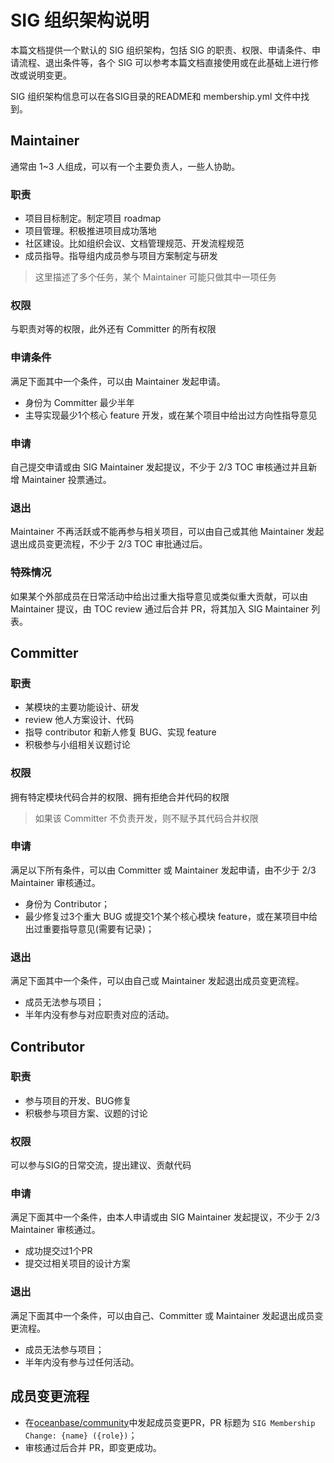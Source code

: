 # SIG 组织架构说明

本篇文档提供一个默认的 SIG 组织架构，包括 SIG 的职责、权限、申请条件、申请流程、退出条件等，各个 SIG 可以参考本篇文档直接使用或在此基础上进行修改或说明变更。

SIG 组织架构信息可以在各SIG目录的README和 membership.yml 文件中找到。

## Maintainer

通常由 1~3 人组成，可以有一个主要负责人，一些人协助。

### 职责

- 项目目标制定。制定项目 roadmap
- 项目管理。积极推进项目成功落地
- 社区建设。比如组织会议、文档管理规范、开发流程规范
- 成员指导。指导组内成员参与项目方案制定与研发

> 这里描述了多个任务，某个 Maintainer 可能只做其中一项任务


### 权限

与职责对等的权限，此外还有 Committer 的所有权限

### 申请条件
满足下面其中一个条件，可以由 Maintainer 发起申请。

- 身份为 Committer 最少半年
- 主导实现最少1个核心 feature 开发，或在某个项目中给出过方向性指导意见

### 申请

自己提交申请或由 SIG Maintainer 发起提议，不少于 2/3 TOC 审核通过并且新增 Maintainer 投票通过。

### 退出

Maintainer 不再活跃或不能再参与相关项目，可以由自己或其他 Maintainer 发起退出成员变更流程，不少于 2/3 TOC 审批通过后。

### 特殊情况

如果某个外部成员在日常活动中给出过重大指导意见或类似重大贡献，可以由 Maintainer 提议，由 TOC review 通过后合并 PR，将其加入 SIG Maintainer 列表。

## Committer
### 职责
- 某模块的主要功能设计、研发
- review 他人方案设计、代码
- 指导 contributor 和新人修复 BUG、实现 feature
- 积极参与小组相关议题讨论
### 权限
拥有特定模块代码合并的权限、拥有拒绝合并代码的权限

> 如果该 Committer 不负责开发，则不赋予其代码合并权限

### 申请
满足以下所有条件，可以由 Committer 或 Maintainer 发起申请，由不少于 2/3 Maintainer 审核通过。
- 身份为 Contributor；
- 最少修复过3个重大 BUG 或提交1个某个核心模块 feature，或在某项目中给出过重要指导意见(需要有记录)；

### 退出
满足下面其中一个条件，可以由自己或 Maintainer 发起退出成员变更流程。

- 成员无法参与项目；
- 半年内没有参与对应职责对应的活动。

## Contributor
### 职责
- 参与项目的开发、BUG修复
- 积极参与项目方案、议题的讨论

### 权限

可以参与SIG的日常交流，提出建议、贡献代码

### 申请
满足下面其中一个条件，由本人申请或由 SIG Maintainer 发起提议，不少于 2/3 Maintainer 审核通过。
- 成功提交过1个PR
- 提交过相关项目的设计方案

### 退出
满足下面其中一个条件，可以由自己、Committer 或 Maintainer 发起退出成员变更流程。

- 成员无法参与项目；
- 半年内没有参与过任何活动。

## 成员变更流程
- 在[oceanbase/community](https://github.com/oceanbase/community)中发起成员变更PR，PR 标题为 `SIG Membership Change: {name} ({role})`；
- 审核通过后合并 PR，即变更成功。
